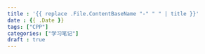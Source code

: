 ```yaml
---
title : '{{ replace .File.ContentBaseName "-" " " | title }}'
date : {{ .Date }}
tags: ["CPP"]
categories: ["学习笔记"]
draft : true
---
```

